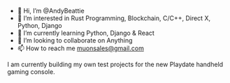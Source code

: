 - 👋 Hi, I’m @AndyBeattie
- 👀 I’m interested in Rust Programming, Blockchain, C/C++, Direct X, Python, Django
- 🌱 I’m currently learning Python, Django & React
- 💞️ I’m looking to collaborate on Anything
- 📫 How to reach me muonsales@gmail.com

I am currently building my own test projects for the new Playdate handheld gaming console.

<!---
AndyBeattie/AndyBeattie is a ✨ special ✨ repository because its `README.md` (this file) appears on your GitHub profile.
You can click the Preview link to take a look at your changes.
--->

